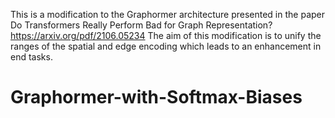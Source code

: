 This is a modification to the Graphormer architecture presented in the paper Do Transformers Really Perform Bad
for Graph Representation? https://arxiv.org/pdf/2106.05234
The aim of this modification is to unify the ranges of the spatial and edge encoding which leads to an enhancement in end tasks.

# Graphormer-with-Softmax-Biases
